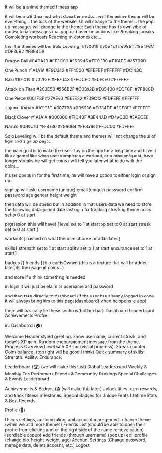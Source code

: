 it will be a anime themed fitness app

it will be multi theamed
what does theme do... well the anime theme will be everything...
the look of the website, UI will change to the theme...
the pop up messages will change to the theme:
Each theme has its own vibe of motivational messages that pop up based on actions like:
Breaking streaks 
Completing workouts 
Reaching milestones etc...

the The themes will be:
Solo Leveling, 
#190019
#9054df
#e985ff
#854F6C
#DFB6B2
#FBE4D8

Dragon Ball
#0A0A23
#FF8C00
#E63946
#FFC300
#F1FAEE
#457B9D

One Punch
#1A1A1A
#F9D342
#FF4500
#EFEFEF
#FFFFFF
#DC143C

Baki
#101010
#D32F2F
#FF7043
#FFCCBC
#E0E0E0
#FFFFFF

Attack on Titan
#2C3E50
#556B2F
#C0392B
#D35400
#ECF0F1
#7F8C8D

One Piece
#001F3F
#27AE60
#E67E22
#F39C12
#FDFEFE
#FFFFFF

Jujutsu Kaisen
#1C1C1C
#0077B6
#9B59B6
#D2B4DE
#ECF0F1
#FFFFFF

Black Clover
#1A1A1A
#000000
#F1C40F
#8E44AD
#D4AC0D
#EAECEE

Naruto
#0B0C10
#FF4136
#2980B9
#FF851B
#FFDC00
#FDFEFE






Solo Leveling will be the default theme
and themes will not change the ui of ligin and sign up page...



the main goal is to make the user stay on the app for a long time and have it like a game!
like when user completes a workout, or a mission/quest, have longer streaks he will get coins
i will tell you later what to do with the coins...


if user opens in for the first time, he will have a option to either login or sign up

sign up will ask:
username (unique)
email (unique)
password
confirm password
age
gender
height
weight

then data will be stored
but in addition in that users data we need to store the following data:
joined date
lastlogin for tracking streak ig
theme
coins set to 0 at start

prgression (this will have) [
level set to 1 at start
xp set to 0 at start
streak set to 0 at start
]

workouts[
    bassed on what the user choose or adds later
]

skills [ 
strength set to 1 at start
agility set to 1 at start
endurance set to 1 at start
]

badges []
friends []
bio
cardsOwned (this is a feuture that will be added later, its the usage of coins...)


and more if u think something is needed



in login it will just be
elaim or username
and password


and then take directly to dashboard
(if the user has already logged in once it will always bring him to this page(dashboard) when he opens te app)


there will basically be these sections(bottom bar):
Dashboard
Leaderboard
Achievements
Profile 


in:
Dashboard (🏠)

Welcome Header
styled greeting.
Show username, current streak, and today's XP gain.
Random encouragement message from the theme.
Progress Overview
Level with XP bar (visual progress).
Streak counter
Coins balance. (top right will be good i think)
Quick summary of skills:
Strength:
Agility: 
Endurance: 



Leaderboard (🏆) (we will make this last)
Global Leaderboard
Weekly & Monthly Top Performers
Friends & Community Rankings
Special Challenges & Events Leaderboard 



Achievements & Badges (🎖️) (will make this later)
Unlock titles, earn rewards, and track fitness milestones.
Special Badges for Unique Feats
Lifetime Stats & Best Records



Profile (👤)

User's settings, customization, and account management.
change theme (when we add more themes)
Friends List (should be able to open their profile from clicking and on the right side of the name remove option) (scrollable popup)
Add friends (through username) (pop up)
edit profile (change bio, height, weight, age)
Account Settings (Change password, manage data, delete account, etc.)
Logout



